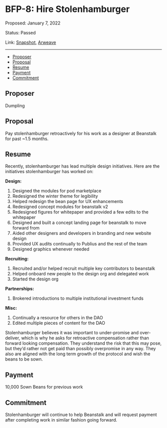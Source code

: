 # BFP-8: Hire Stolenhamburger

Proposed: January 7, 2022

Status: Passed

Link: [Snapshot](https://snapshot.org/#/beanstalkfarms.eth/proposal/0xdd07325a79b30eb4c10c61478fd50d45a282dfee3d397bfa725be2dc454fa0f1), [Arweave](https://arweave.net/uMwz7DBp4yaScvl52x-BFChqRViQ7uroOiO45utm-fw)

---

- [Proposer](#proposer)
- [Proposal](#proposal)
- [Resume](#resume)
- [Payment](#payment)
- [Commitment](#commitment)

## Proposer

Dumpling

## Proposal

Pay stolenhamburger retroactively for his work as a designer at Beanstalk for past ~1.5 months.

## Resume

Recently, stolenhamburger has lead multiple design initiatives.
Here are the initiatives stolenhamburger has worked on:

**Design:**

1. Designed the modules for pod marketplace
2. Redesigned the winter theme for legibility
3. Helped redesign the bean page for UX enhancements
4. Redesigned concept modules for beanstalk v2
5. Redesigned figures for whitepaper and provided a few edits to the whitepaper
6. Designed and built a concept landing page for beanstalk to move forward from
7. Aided other designers and developers in branding and new website design
8. Provided UX audits continually to Publius and the rest of the team
9. Designed graphics whenever needed

**Recruiting:**

1. Recruited and/or helped recruit multiple key contributors to beanstalk
2. Helped onboard new people to the design org and delegated work
3. Started the design org

**Partnerships:**

1. Brokered introductions to multiple institutional investment funds

**Misc:**

1. Continually a resource for others in the DAO
2. Edited multiple pieces of content for the DAO

Stolenhamburger believes it was important to under-promise and over-deliver, which is why he asks for retroactive compensation rather than forward looking compensation. They understand the risk that this may pose, but they’d rather not get paid than possibly overpromise in any way. They also are aligned with the long term growth of the protocol and wish the beans to be sown.

## Payment

10,000 Sown Beans for previous work

## Commitment

Stolenhamburger will continue to help Beanstalk and will request payment after completing work in similar fashion going forward.
